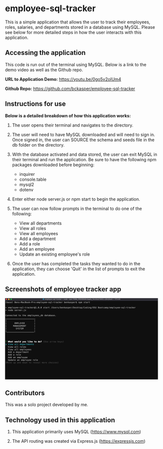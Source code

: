 # employee-sql-tracker

This is a simple application that allows the user to track their employees, roles, salaries, and departments stored in a database using MySQL. Please see below for more detailed steps in how the user interacts with this application.


## Accessing the application
This code is run out of the terminal using MySQL. Below is a link to the demo video as well as the Github repo.

**URL to Application Demo:**  https://youtu.be/0go5v2oIUm4

**Github Repo:** https://github.com/bckasper/employee-sql-tracker


## Instructions for use
**Below is a detailed breakdown of how this application works:**

1. The user opens their terminal and navigates to the directory.

2. The user will need to have MySQL downloaded and will need to sign in. Once signed in, the user can SOURCE the schema and seeds file in the db folder on the directory.

3. With the database activated and data stored, the user can exit MySQL in their terminal and run the application. Be sure to have the following npm packages downloaded before beginning:
    - inquirer
    - console.table
    - mysql2
    - dotenv

4. Enter either node server.js or npm start to begin the application.

5. The user can now follow prompts in the terminal to do one of the following:
    - View all departments
    - View all roles
    - View all employees
    - Add a department
    - Add a role
    - Add an employee
    - Update an existing employee's role

6. Once the user has completed the tasks they wanted to do in the application, they can choose 'Quit' in the list of prompts to exit the application.

## Screenshots of employee tracker app
![Screenshot of Employee Tracker](demo/employee-tracker-screenshot.png) 

## Contributors
This was a solo project developed by me.


## Technology used in this application
1. This application primarily uses MySQL (https://www.mysql.com)

2. The API routing was created via Express.js (https://expressjs.com)